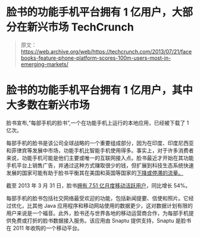 # 脸书的功能手机平台拥有 1 亿用户，大部分在新兴市场 TechCrunch

> 原文：<https://web.archive.org/web/https://techcrunch.com/2013/07/21/facebooks-feature-phone-platform-scores-100m-users-most-in-emerging-markets/>

# 脸书的功能手机平台拥有 1 亿用户，其中大多数在新兴市场

脸书宣布,“每部手机的脸书”,一个在功能手机上运行的本地应用，已经被下载了 1 亿次。

每部手机的脸书是该公司全球战略的一个重要组成部分，因为在印度、印度尼西亚和菲律宾等发展中市场，功能手机比智能手机使用得多。事实上，对于许多消费者来说，功能手机可能是他们主要或唯一的互联网接入点。脸书最近才开始在其功能手机平台上销售广告，并通过这种方式赚取很少的钱，但扩展到科技生态系统快速发展的国家可能有助于脸书平衡其在美国和英国等国家的[下降或停滞的流量。](https://web.archive.org/web/20221006135541/http://www.guardian.co.uk/technology/2013/may/01/facebook-loses-10m-visitors-us)

截至 2013 年 3 月 31 日，脸书[拥有 7.51 亿月度移动活跃用户](https://web.archive.org/web/20221006135541/http://investor.fb.com/releasedetail.cfm?ReleaseID=761090)，同比增长 54%。

每部手机的脸书包括社交网络最受欢迎的功能，包括新闻提要、信使和照片。它经过优化，比其他 Java 应用程序和移动网站使用的数据更少，这对数据计划有限的用户来说是一个福音。此外，脸书还与世界各地的移动运营商合作，为每部手机提供免费或打折的脸书数据接入服务。该应用由 Snaptu 提供支持，Snaptu 是脸书在 2011 年收购的一个移动平台。